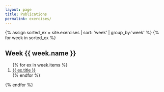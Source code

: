 ```yaml
---
layout: page
title: Publications
permalink: exercises/
---
```

{% assign sorted_ex = site.exercises | sort: 'week' | group_by:'week' %}
{% for week in sorted_ex %}
<h2>Week {{ week.name }}</h2>
<ol>
    {% for ex in week.items %}
        <li><a href="{{ ex.url }}">{{ ex.title }}</a></li>
    {% endfor %}
</ol>
{% endfor %}

